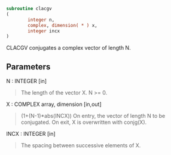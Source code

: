 ```fortran
subroutine clacgv
(
        integer n,
        complex, dimension( * ) x,
        integer incx
)
```

CLACGV conjugates a complex vector of length N.

## Parameters
N : INTEGER [in]
> The length of the vector X.  N >= 0.

X : COMPLEX array, dimension [in,out]
> (1+(N-1)*abs(INCX))
> On entry, the vector of length N to be conjugated.
> On exit, X is overwritten with conjg(X).

INCX : INTEGER [in]
> The spacing between successive elements of X.
